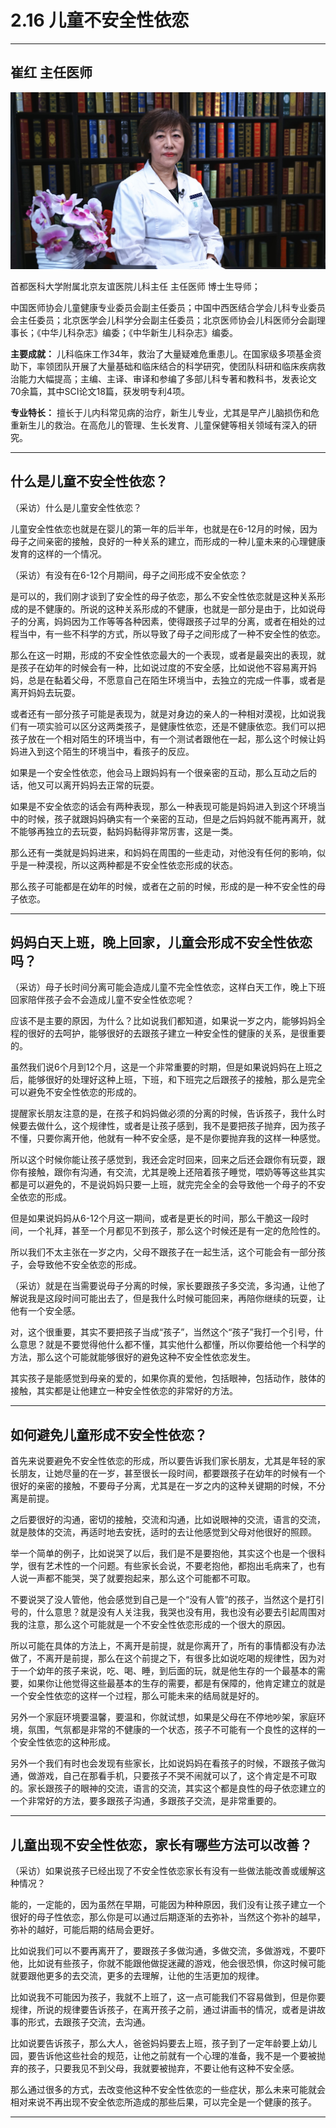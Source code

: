 # 2.16 儿童不安全性依恋

---

## 崔红 主任医师

![1678609211376](image/c02_016/1678609211376.png)

首都医科大学附属北京友谊医院儿科主任 主任医师 博士生导师；

中国医师协会儿童健康专业委员会副主任委员；中国中西医结合学会儿科专业委员会主任委员；北京医学会儿科学分会副主任委员；北京医师协会儿科医师分会副理事长；《中华儿科杂志》编委；《中华新生儿科杂志》编委。

**主要成就：** 儿科临床工作34年，救治了大量疑难危重患儿。在国家级多项基金资助下，率领团队开展了大量基础和临床结合的科学研究，使团队科研和临床疾病救治能力大幅提高；主编、主译、审译和参编了多部儿科专著和教科书，发表论文70余篇，其中SCI论文18篇，获发明专利4项。

**专业特长：** 擅长于儿内科常见病的治疗，新生儿专业，尤其是早产儿脑损伤和危重新生儿的救治。在高危儿的管理、生长发育、儿童保健等相关领域有深入的研究。

---



## 什么是儿童不安全性依恋？


（采访）什么是儿童安全性依恋？

儿童安全性依恋也就是在婴儿的第一年的后半年，也就是在6-12月的时候，因为母子之间亲密的接触，良好的一种关系的建立，而形成的一种儿童未来的心理健康发育的这样的一个情况。

（采访）有没有在6-12个月期间，母子之间形成不安全依恋？

是可以的，我们刚才谈到了安全性的母子依恋，那么不安全性依恋就是这种关系形成的是不健康的。所说的这种关系形成的不健康，也就是一部分是由于，比如说母子的分离，妈妈因为工作等等各种因素，使得跟孩子过早的分离，或者在相处的过程当中，有一些不科学的方式，所以导致了母子之间形成了一种不安全性的依恋。

那么在这一时期，形成的不安全性依恋最大的一个表现，或者是最突出的表现，就是孩子在幼年的时候会有一种，比如说过度的不安全感，比如说他不容易离开妈妈，总是在黏着父母，不愿意自己在陌生环境当中，去独立的完成一件事，或者是离开妈妈去玩耍。

或者还有一部分孩子可能是表现为，就是对身边的亲人的一种相对漠视，比如说我们有一项实验可以区分这两类孩子，是健康性依恋，还是不健康依恋。我们可以把孩子放在一个相对陌生的环境当中，有一个测试者跟他在一起，那么这个时候让妈妈进入到这个陌生的环境当中，看孩子的反应。

如果是一个安全性依恋，他会马上跟妈妈有一个很亲密的互动，那么互动之后的话，他又可以离开妈妈去正常的玩耍。

如果是不安全依恋的话会有两种表现，那么一种表现可能是妈妈进入到这个环境当中的时候，孩子就跟妈妈确实有一个亲密的互动，但是之后妈妈就不能再离开，就不能够再独立的去玩耍，黏妈妈黏得非常厉害，这是一类。

那么还有一类就是妈妈进来，和妈妈在周围的一些走动，对他没有任何的影响，似乎是一种漠视，所以这两种都是不安全性依恋形成的状态。

那么孩子可能都是在幼年的时候，或者在之前的时候，形成的是一种不安全性的母子依恋。

---



## 妈妈白天上班，晚上回家，儿童会形成不安全性依恋吗？


（采访）母子长时间分离可能会造成儿童不完全性依恋，这样白天工作，晚上下班回家陪伴孩子会不会造成儿童不安全性依恋呢？

应该不是主要的原因，为什么？比如说我们都知道，如果说一岁之内，能够妈妈全程的很好的去呵护，能够很好的去跟孩子建立一种安全性的健康的关系，是很重要的。

虽然我们说6个月到12个月，这是一个非常重要的时期，但是如果说妈妈在上班之后，能够很好的处理好这种上班，下班，和下班完之后跟孩子的接触，那么是完全可以避免不安全性依恋的形成的。

提醒家长朋友注意的是，在孩子和妈妈做必须的分离的时候，告诉孩子，我什么时候要去做什么，这个规律性，或者是让孩子感到，我不是要把孩子抛弃，因为孩子不懂，只要你离开他，他就有一种不安全感，是不是你要抛弃我的这样一种感觉。

所以这个时候你能让孩子感觉到，我还会定时回来，回来之后还会跟你有玩耍，跟你有接触，跟你有沟通，有交流，尤其是晚上还陪着孩子睡觉，喂奶等等这些其实都是可以避免的，不是说妈妈只要一上班，就完完全全的会导致他一个母子的不安全依恋的形成。

但是如果说妈妈从6-12个月这一期间，或者是更长的时间，那么干脆这一段时间，一个礼拜，甚至一个月都见不到孩子，那么这个时候还是有一定的危险性的。

所以我们不太主张在一岁之内，父母不跟孩子在一起生活，这个可能会有一部分孩子，会导致他不安全依恋的形成。

（采访）就是在当需要说母子分离的时候，家长要跟孩子多交流，多沟通，让他了解说我是这段时间可能出去了，但是我什么时候可能回来，再陪你继续的玩耍，让他有一个安全感。

对，这个很重要，其实不要把孩子当成“孩子”，当然这个“孩子”我打一个引号，什么意思？就是不要觉得他什么都不懂，其实他什么都懂，所以你要给他一个科学的方法，那么这个可能就能够很好的避免这种不安全性依恋发生。

其实孩子是能感觉到母亲的爱的，如果你真的爱他，包括眼神，包括动作，肢体的接触，其实都是让他建立一种安全性依恋的非常好的方法。

---



## 如何避免儿童形成不安全性依恋？


首先来说要避免不安全性依恋的形成，所以要告诉我们家长朋友，尤其是年轻的家长朋友，让她尽量的在一岁，甚至很长一段时间，都要跟孩子在幼年的时候有一个很好的亲密的接触，不要母子分离，尤其是在一岁之内的这种关键期的时候，不分离是前提。

之后要很好的沟通，密切的接触，交流和沟通，比如说眼神的交流，语言的交流，就是肢体的交流，再适时地去安抚，适时的去让他感觉到父母对他很好的照顾。

举一个简单的例子，比如说哭了以后，我们是不是要抱他，其实这个也是一个很科学，很有艺术性的一个问题。有些家长会说，不要老抱他，都抱出毛病来了，也有人说一声都不能哭，哭了就要抱起来，那么这个可能都不可取。

不要说哭了没人管他，他会感觉到自己是一个“没有人管”的孩子，当然这个是打引号的，什么意思？就是没有人关注我，我哭也没有用，我也没有必要去引起周围对我的注意，那么这个可能就是一个不安全性依恋形成的一个很大的原因。

所以可能在具体的方法上，不离开是前提，就是你离开了，所有的事情都没有办法做了，不离开是前提，那么在这个前提之下，有很多比如说吃喝的规律性，因为对于一个幼年的孩子来说，吃、喝、睡，到后面的玩，就是他生存的一个最基本的需要，如果你让他觉得这些最基本的生存的需要，都是有保障的，他肯定建立的就是一个安全性依恋的这样一个过程，那么可能未来的结局就是好的。

另外一个家庭环境要温馨，要温和，你就试想，如果是父母在不停地吵架，家庭环境，氛围，气氛都是非常的不健康的一个状态，孩子不可能有一个良性的这样的一个安全性依恋的这种形成。

另外一个我们有时也会发现有些家长，比如说妈妈在看孩子的时候，不跟孩子做沟通，做游戏，自己在那看手机，只要孩子不哭不闹就可以了，这个肯定是不可取的。家长跟孩子的眼神的交流，语言的交流，其实这个都是良性的母子依恋建立的一个非常好的方法，要多跟孩子沟通，多跟孩子交流，是非常重要的。

---



## 儿童出现不安全性依恋，家长有哪些方法可以改善？


（采访）如果说孩子已经出现了不安全性依恋家长有没有一些做法能改善或缓解这种情况？

能的，一定能的，因为虽然在早期，可能因为种种原因，我们没有让孩子建立一个很好的母子性依恋，那么你是可以通过后期逐渐的去弥补，当然这个弥补的越早，弥补的越好，可能后期的结局会更好。

比如说我们可以不要再离开了，要跟孩子多做沟通，多做交流，多做游戏，不要吓他，比如说有些孩子，你就不能跟他做捉迷藏的游戏，他会很恐惧，你这时候可能就要跟他更多的去交流，更多的去理解，让他的生活更加的规律。

比如说我不可能因为孩子，我就不上班了，这一点可能我们不容易做到，但是你要规律，所说的规律要告诉孩子，在离开孩子之前，通过讲画书的情况，或者是讲故事的形式，去跟孩子交流，去沟通。

比如说要告诉孩子，那么大人，爸爸妈妈要去上班，孩子到了一定年龄要上幼儿园，要告诉他这些社会的规范，让他之前就有一个心理的准备，我不是一个要被抛弃的孩子，只要我见不到父母，我就要被抛弃，不要让他有这种不安全感。

那么通过很多的方式，去改变他这种不安全性依恋的一些症状，那么未来可能就会相对来说不再出现不安全依恋所造成的那些后果，可以完全是一个健康的孩子。

---
